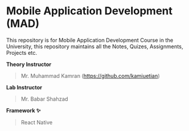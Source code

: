 # Mobile Application Development (MAD) 
This repository is for Mobile Application Development Course in the University, this repository maintains all the Notes, Quizes, Assignments, Projects etc.

**Theory Instructor**

> Mr. Muhammad Kamran (https://github.com/kamiuetian)

**Lab Instructor**

> Mr. Babar Shahzad

**Framework ✨**

> React Native

